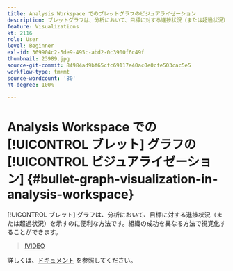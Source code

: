 ```yaml
---
title: Analysis Workspace でのブレットグラフのビジュアライゼーション
description: ブレットグラフは、分析において、目標に対する進捗状況（または超過状況）を示すのに便利な方法です。組織の成功を異なる方法で視覚化することができます。
feature: Visualizations
kt: 2116
role: User
level: Beginner
exl-id: 369904c2-5de9-495c-abd2-0c3900f6c49f
thumbnail: 23989.jpg
source-git-commit: 84984ad9bf65cfc69117e40ac0e0cfe503cac5e5
workflow-type: tm+mt
source-wordcount: '80'
ht-degree: 100%

---
```


# Analysis Workspace での [!UICONTROL ブレット] グラフの [!UICONTROL ビジュアライゼーション] {#bullet-graph-visualization-in-analysis-workspace}

[!UICONTROL ブレット] グラフは、分析において、目標に対する進捗状況（または超過状況）を示すのに便利な方法です。組織の成功を異なる方法で視覚化することができます。

>[!VIDEO](https://video.tv.adobe.com/v/41510/?quality=12&learn=on&captions=jpn)

詳しくは、[ドキュメント](https://experienceleague.adobe.com/docs/analytics/analyze/analysis-workspace/visualizations/bullet-graph.html?lang=ja) を参照してください。
